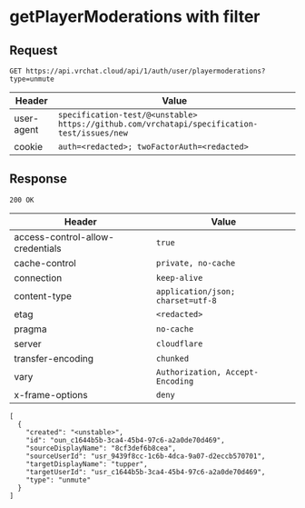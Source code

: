 # getPlayerModerations with filter

## Request
`GET https://api.vrchat.cloud/api/1/auth/user/playermoderations?type=unmute`

| Header | Value |
| ------ | ----- |
| user-agent | `specification-test/@<unstable> https://github.com/vrchatapi/specification-test/issues/new` |
| cookie | `auth=<redacted>; twoFactorAuth=<redacted>` |


## Response
`200 OK`

| Header | Value |
| ------ | ----- |
| access-control-allow-credentials | `true` |
| cache-control | `private, no-cache` |
| connection | `keep-alive` |
| content-type | `application/json; charset=utf-8` |
| etag | `<redacted>` |
| pragma | `no-cache` |
| server | `cloudflare` |
| transfer-encoding | `chunked` |
| vary | `Authorization, Accept-Encoding` |
| x-frame-options | `deny` |

```jsonc
[
  {
    "created": "<unstable>",
    "id": "oun_c1644b5b-3ca4-45b4-97c6-a2a0de70d469",
    "sourceDisplayName": "8cf3def6b8cea",
    "sourceUserId": "usr_9439f8cc-1c6b-4dca-9a07-d2eccb570701",
    "targetDisplayName": "tupper",
    "targetUserId": "usr_c1644b5b-3ca4-45b4-97c6-a2a0de70d469",
    "type": "unmute"
  }
]
```
